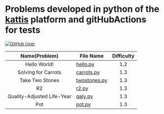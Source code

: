 # Problems developed in python of the [kattis](https://open.kattis.com/problems?order=problem_difficulty) platform and gitHubActions for tests

[![GitHub User](https://img.shields.io/badge/GitHub-JohamSMC-red?style=plastic&logo=github&link=https://github.com/JohamSMC)](https://github.com/JohamSMC)


| Name(Problem) 	          | File Name                                                                                         	              | Difficulty 	|
|:-------------:	          |---------------------------------------------------------------------------------------------------	              |:----------:	|
| Hello World!  	          | [hello.py](https://github.com/JohamSMC/python-kattis-gitHubActions/blob/master/problems/hello.py) 	              | 1.2        	|
| Solving for Carrots       | [carrots.py](https://github.com/JohamSMC/python-kattis-gitHubActions/blob/master/problems/carrots.py)             | 1.3         |
| Take Two Stones	          | [twostones.py](https://github.com/JohamSMC/python-kattis-gitHubActions/blob/master/problems/twostones.py)         | 1.3         |                                                                                                      
| R2            	          | [r2.py](https://github.com/JohamSMC/python-kattis-gitHubActions/blob/master/problems/r2.py)                       | 1.3         |
| Quality-Adjusted Life-Year| [qaly.py](https://github.com/JohamSMC/python-kattis-gitHubActions/blob/master/problems/qaly.py)                   | 1.3         |
| Pot                       | [pot.py](https://github.com/JohamSMC/python-kattis-gitHubActions/blob/master/problems/pot.py)                     | 1.3         |
